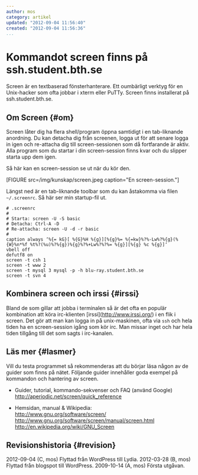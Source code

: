 ```yaml
---
author: mos
category: artikel
updated: "2012-09-04 11:56:40"
created: "2012-09-04 11:56:36"
...
```

Kommandot screen finns på ssh.student.bth.se
==================================

Screen är en textbaserad fönsterhanterare. Ett oumbärligt verktyg för en Unix-hacker som ofta jobbar i xterm eller PuTTy. Screen finns installerat på ssh.student.bth.se.

<!--more-->




Om Screen {#om}
--------------------------------------------------------------------

Screen låter dig ha flera shell/program öppna samtidigt i en tab-liknande anordning. Du kan detacha dig från screenen, logga ut för att senare logga in igen och re-attacha dig till screen-sessionen som då fortfarande är aktiv. Alla program som du startar i din screen-session finns kvar och du slipper starta upp dem igen.

Så här kan en screen-session se ut när du kör den.

[FIGURE src=/img/kunskap/screen.jpeg caption="En screen-session."]

Längst ned är en tab-liknande toolbar som du kan åstakomma via filen `~/.screenrc`. Så här ser min startup-fil ut.

~~~syntax=html
# .screenrc
#
# Starta: screen -U -S basic
# Detacha: Ctrl-A -D
# Re-attacha: screen -U -d -r basic
#
caption always ‘%{= kG}[ %{G}%H %{g}][%{g}%= %{=kw}%?%-Lw%?%{g}(%{W}%n*%f %t%?(%u)%?%{g})%{g}%?%+Lw%?%?%= %{g}][%{g} %c %{g}]‘
vbell off
defutf8 on
screen -t csh 1
screen -t www 2 
screen -t mysql 3 mysql -p -h blu-ray.student.bth.se
screen -t svn 4
~~~


Kombinera screen och irssi {#irssi}
--------------------------------------------------------------------

Bland de som gillar att jobba i terminalen så är det ofta en populär kombination att köra irc-klienten [irssi](<a href='http://www.irssi.org/'>http://www.irssi.org/</a>) i en flik i screen. Det gör att man kan logga in på unix-maskinen, ofta via `ssh` och hela tiden ha en screen-session igång som kör irc. Man missar inget och har hela tiden tillgång till det som sagts i irc-kanalen.


Läs mer {#lasmer}
--------------------------------------------------------------------

Vill du testa programmet så rekommenderas att du börjar läsa någon av de guider som finns på nätet. Följande guider innehåller goda exempel på kommandon och hantering av screen.

* Guider, tutorial, kommando-sekvenser och FAQ (använd Google)  
  <a href='http://aperiodic.net/screen/quick_reference'>http://aperiodic.net/screen/quick_reference</a>

* Hemsidan, manual & Wikipedia:  
  <a href='http://www.gnu.org/software/screen/'>http://www.gnu.org/software/screen/</a>
  <a href='http://www.gnu.org/software/screen/manual/screen.html'>http://www.gnu.org/software/screen/manual/screen.html</a>
  <a href='http://en.wikipedia.org/wiki/GNU_Screen'>http://en.wikipedia.org/wiki/GNU_Screen</a>


Revisionshistoria {#revision}
--------------------------------------------------------------------

<span class='revision-history' markdown='1'>
2012-09-04 (C, mos) Flyttad från WordPress till Lydia.  
2012-03-28 (B, mos) Flyttad från blogspot till WordPress.  
2009-10-14 (A, mos) Första utgåvan.  
</span>

